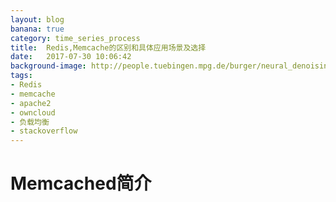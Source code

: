 ```yaml
---
layout: blog
banana: true
category: time_series_process
title:  Redis,Memcache的区别和具体应用场景及选择
date:   2017-07-30 10:06:42
background-image: http://people.tuebingen.mpg.de/burger/neural_denoising/images/denoising.png
tags:
- Redis
- memcache
- apache2
- owncloud
- 负载均衡
- stackoverflow
---
```

#  Memcached简介
